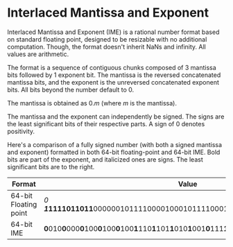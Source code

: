 # Interlaced Mantissa and Exponent

Interlaced Mantissa and Exponent (IME) is a rational number format based on standard floating point, designed to be resizable with no additional computation. Though, the format doesn't inherit NaNs and infinity. All values are arithmetic.

The format is a sequence of contiguous chunks composed of 3 mantissa bits followed by 1 exponent bit. The mantissa is the reversed concatenated mantissa bits, and the exponent is the unreversed concatenated exponent bits. All bits beyond the number default to 0.

The mantissa is obtained as 0.*m* (where *m* is the mantissa).

The mantissa and the exponent can independently be signed. The signs are the least significant bits of their respective parts. A sign of 0 denotes positivity.

Here's a comparison of a fully signed number (with both a signed mantissa and exponent) formatted in both 64-bit floating-point and 64-bit IME. Bold bits are part of the exponent, and italicized ones are signs. The least significant bits are to the right.

Format               |Value
---------------------|-----
64-bit Floating point|*0*​***1*1111011011**0000001011110000100010111100010101110001001001000010
64-bit IME           |**0**010**0**000**0**100**0**100**0**100**1**110**1**101**1**010**1**001**0**111**1**010**1**001**0**000**1**011**1**110***1***10*1*
